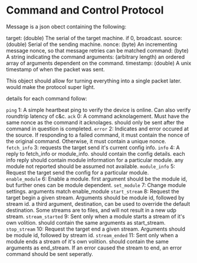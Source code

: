 # Command and Control Protocol

Message is a json obect containing the following:

target: (double) The serial of the target machine.  if 0, broadcast.
source: (double) Serial of the sending machine.
nonce: (byte)  An incrementing message nonce, so that message retries can be matched
command: (byte)  A string indicating the command
arguments: (arbitrary length) an ordered array of arguments dependent on the command.
timestamp: (double) A unix timestamp of when the packet was sent.

This object should allow for turning everything into a single packet later.  would make the protocol super light.

details for each command follow:

`ping` 1: A simple heartbeat ping to verify the device is online.  Can also verify roundtrip latency of c&c.
`ack` 0: A command acknolagement.  Must have the same nonce as the command it acknolages.  should only be sent after the command in question is completed.
`error` 2: Indicates and error occured at the source.  If responding to a failed command, it must contain the nonce of the original command.  Otherwise, it must contain a unique nonce.
`fetch_info` 3: requests the target send it's current config info.
`info` 4: A reply to fetch_info or module_info. should contain the config details.  each info reply should contain module information for a particular module.  any module not reported should be assumed not available.
`module_info` 5: Request the target send the config for a particular module.  
`enable_module` 6: Enable a module.  first argument should be the module id, but further ones can be module dependent.
`set_module` 7: Change module settings.  arguments match enable_module
`start_stream` 8: Request the target begin a given stream.  Arguments should be module id, followed by stream id.  a third argument, destination, can be used to override the default destination.  Some streams are to files, and will not result in a new udp stream.
`stream_started` 9: Sent only when a module starts a stream of it's own volition.  should contain the same arguments as start_stream.
`stop_stream` 10: Request the target end a given stream.  Arguments should be module id, followed by stream id.
`stream_ended` 11: Sent only when a module ends a stream of it's own volition.  should contain the same arguments as end_stream.  If an error caused the stream to end, an error command should be sent seperatly.

